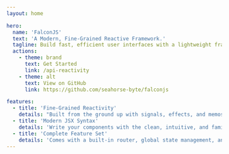 ```yaml
---
layout: home

hero:
  name: 'FalconJS'
  text: 'A Modern, Fine-Grained Reactive Framework.'
  tagline: Build fast, efficient user interfaces with a lightweight framework inspired by the best ideas in modern web development.
  actions:
    - theme: brand
      text: Get Started
      link: /api-reactivity
    - theme: alt
      text: View on GitHub
      link: https://github.com/seahorse-byte/falconjs

features:
  - title: 'Fine-Grained Reactivity'
    details: "Built from the ground up with signals, effects, and memos. FalconJS updates only what's necessary, without a Virtual DOM, leading to exceptional performance."
  - title: 'Modern JSX Syntax'
    details: 'Write your components with the clean, intuitive, and familiar HTML-like syntax of JSX. Our build process handles the transformation to optimized JavaScript.'
  - title: 'Complete Feature Set'
    details: 'Comes with a built-in router, global state management, and async data handling primitives, giving you everything you need to build a complete application.'
---
```

